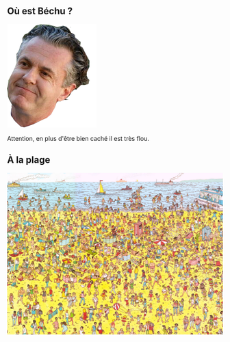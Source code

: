 
## Où est Béchu ? 

![cb](https://github.com/msimonin/ou-est-bechu/raw/master/bechu.png)

Attention, en plus d'être bien caché il est très flou.

## À la plage

![à la plage](https://github.com/msimonin/ou-est-bechu/raw/master/wheres-bechu1.png)
